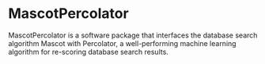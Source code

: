 # MascotPercolator
 MascotPercolator is a software package that interfaces the database search algorithm Mascot with Percolator, a well-performing machine learning algorithm for re-scoring database search results.
